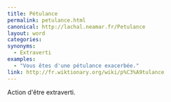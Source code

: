 ```yaml
---
title: Pétulance
permalink: petulance.html
canonical: http://lachal.neamar.fr/Petulance
layout: word
categories:
synonyms:
  - Extraverti
examples:
  - "Vous êtes d'une pétulance exacerbée."
link: http://fr.wiktionary.org/wiki/p%C3%A9tulance
---
```


Action d'être extraverti.

